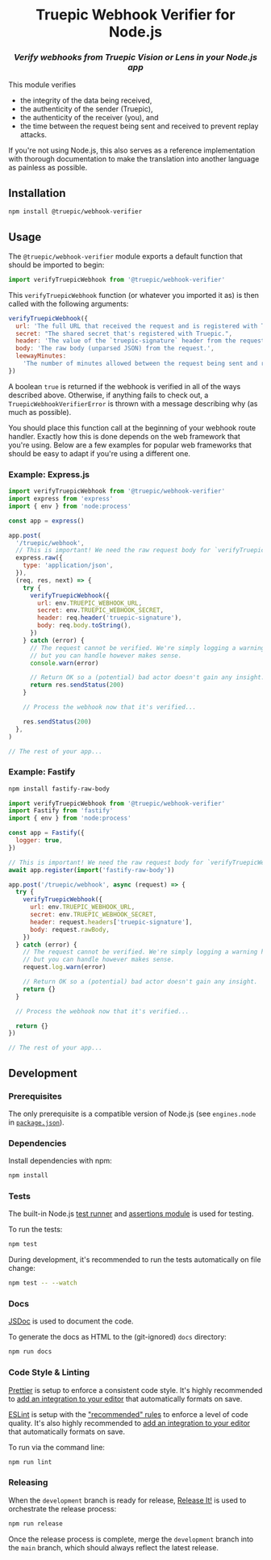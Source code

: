 <h1 align="center" width="100%">
  Truepic Webhook Verifier for Node.js
</h1>

<h3 align="center" width="100%">
  <i>Verify webhooks from Truepic Vision or Lens in your Node.js app</i>
</h3>

This module verifies

- the integrity of the data being received,
- the authenticity of the sender (Truepic),
- the authenticity of the receiver (you), and
- the time between the request being sent and received to prevent replay
  attacks.

If you're not using Node.js, this also serves as a reference implementation with
thorough documentation to make the translation into another language as painless
as possible.

## Installation

```bash
npm install @truepic/webhook-verifier
```

## Usage

The `@truepic/webhook-verifier` module exports a default function that should be
imported to begin:

```js
import verifyTruepicWebhook from '@truepic/webhook-verifier'
```

This `verifyTruepicWebhook` function (or whatever you imported it as) is then
called with the following arguments:

```js
verifyTruepicWebhook({
  url: 'The full URL that received the request and is registered with Truepic.',
  secret: "The shared secret that's registered with Truepic.",
  header: 'The value of the `truepic-signature` header from the request.',
  body: 'The raw body (unparsed JSON) from the request.',
  leewayMinutes:
    'The number of minutes allowed between the request being sent and received. Defaults to `5`.',
})
```

A boolean `true` is returned if the webhook is verified in all of the ways
described above. Otherwise, if anything fails to check out, a
`TruepicWebhookVerifierError` is thrown with a message describing why (as much
as possible).

You should place this function call at the beginning of your webhook route
handler. Exactly how this is done depends on the web framework that you're
using. Below are a few examples for popular web frameworks that should be easy
to adapt if you're using a different one.

### Example: Express.js

```js
import verifyTruepicWebhook from '@truepic/webhook-verifier'
import express from 'express'
import { env } from 'node:process'

const app = express()

app.post(
  '/truepic/webhook',
  // This is important! We need the raw request body for `verifyTruepicWebhook`.
  express.raw({
    type: 'application/json',
  }),
  (req, res, next) => {
    try {
      verifyTruepicWebhook({
        url: env.TRUEPIC_WEBHOOK_URL,
        secret: env.TRUEPIC_WEBHOOK_SECRET,
        header: req.header('truepic-signature'),
        body: req.body.toString(),
      })
    } catch (error) {
      // The request cannot be verified. We're simply logging a warning here,
      // but you can handle however makes sense.
      console.warn(error)

      // Return OK so a (potential) bad actor doesn't gain any insight.
      return res.sendStatus(200)
    }

    // Process the webhook now that it's verified...

    res.sendStatus(200)
  },
)

// The rest of your app...
```

### Example: Fastify

```bash
npm install fastify-raw-body
```

```js
import verifyTruepicWebhook from '@truepic/webhook-verifier'
import Fastify from 'fastify'
import { env } from 'node:process'

const app = Fastify({
  logger: true,
})

// This is important! We need the raw request body for `verifyTruepicWebhook`.
await app.register(import('fastify-raw-body'))

app.post('/truepic/webhook', async (request) => {
  try {
    verifyTruepicWebhook({
      url: env.TRUEPIC_WEBHOOK_URL,
      secret: env.TRUEPIC_WEBHOOK_SECRET,
      header: request.headers['truepic-signature'],
      body: request.rawBody,
    })
  } catch (error) {
    // The request cannot be verified. We're simply logging a warning here,
    // but you can handle however makes sense.
    request.log.warn(error)

    // Return OK so a (potential) bad actor doesn't gain any insight.
    return {}
  }

  // Process the webhook now that it's verified...

  return {}
})

// The rest of your app...
```

## Development

### Prerequisites

The only prerequisite is a compatible version of Node.js (see `engines.node` in
[`package.json`](package.json)).

### Dependencies

Install dependencies with npm:

```bash
npm install
```

### Tests

The built-in Node.js [test runner](https://nodejs.org/docs/latest/api/test.html)
and [assertions module](https://nodejs.org/docs/latest/api/assert.html) is used
for testing.

To run the tests:

```bash
npm test
```

During development, it's recommended to run the tests automatically on file
change:

```bash
npm test -- --watch
```

### Docs

[JSDoc](https://jsdoc.app/) is used to document the code.

To generate the docs as HTML to the (git-ignored) `docs` directory:

```bash
npm run docs
```

### Code Style & Linting

[Prettier](https://prettier.io/) is setup to enforce a consistent code style.
It's highly recommended to
[add an integration to your editor](https://prettier.io/docs/en/editors.html)
that automatically formats on save.

[ESLint](https://eslint.org/) is setup with the
["recommended" rules](https://eslint.org/docs/latest/rules/) to enforce a level
of code quality. It's also highly recommended to
[add an integration to your editor](https://eslint.org/docs/latest/use/integrations#editors)
that automatically formats on save.

To run via the command line:

```bash
npm run lint
```

### Releasing

When the `development` branch is ready for release,
[Release It!](https://github.com/release-it/release-it) is used to orchestrate
the release process:

```bash
npm run release
```

Once the release process is complete, merge the `development` branch into the
`main` branch, which should always reflect the latest release.
